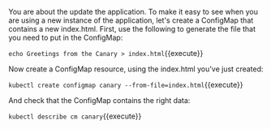 You are about the update the application. To make it easy to see when you are using a new instance of the application, let's create a ConfigMap that contains a new index.html. First, use the following to generate the file that you need to put in the ConfigMap:

`echo Greetings from the Canary > index.html`{{execute}}

Now create a ConfigMap resource, using the index.html you've just created:

`kubectl create configmap canary --from-file=index.html`{{execute}}

And check that the ConfigMap contains the right data:

`kubectl describe cm canary`{{execute}}
